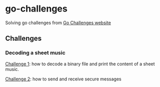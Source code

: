 # go-challenges

Solving go challenges from [Go Challenges website](http://golang-challenge.org/)

## Challenges

### Decoding a sheet music

[Challenge 1](challenge1): how to decode a binary file and print the content of a sheet music.

[Challenge 2](challenge2): how to send and receive secure messages 